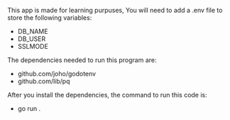 This app is made for learning purpuses,
You will need to add a .env file to store the following variables:

- DB_NAME
- DB_USER
- SSLMODE

The dependencies needed to run this program are:

- github.com/joho/godotenv
- github.com/lib/pq

After you install the dependencies, the command to run this code is:

- go run .
